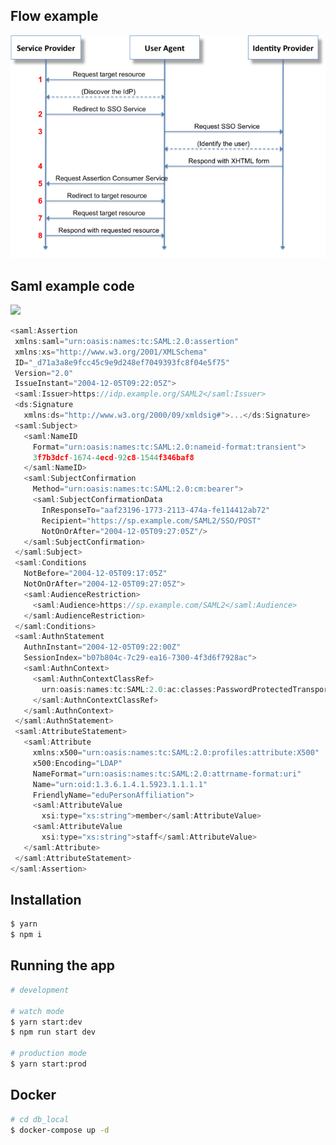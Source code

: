 <!-- <p align="center">
  <a href="http://nestjs.com/" target="blank"><img src="https://nestjs.com/img/logo-small.svg" width="200" alt="Nest Logo" /></a>
</p>

[circleci-image]: https://img.shields.io/circleci/build/github/nestjs/nest/master?token=abc123def456
[circleci-url]: https://circleci.com/gh/nestjs/nest -->

 



## Flow example

<p align="left">
  <img src="./flow-assets/ssoredirect.png" width="550" title="hover text">
  
  
## Saml example code

  <img src="https://img.shields.io/badge/SAML-SAML2-red">



  
  
  ```js
<saml:Assertion
   xmlns:saml="urn:oasis:names:tc:SAML:2.0:assertion"
   xmlns:xs="http://www.w3.org/2001/XMLSchema"
   ID="_d71a3a8e9fcc45c9e9d248ef7049393fc8f04e5f75"
   Version="2.0"
   IssueInstant="2004-12-05T09:22:05Z">
   <saml:Issuer>https://idp.example.org/SAML2</saml:Issuer>
   <ds:Signature
     xmlns:ds="http://www.w3.org/2000/09/xmldsig#">...</ds:Signature>
   <saml:Subject>
     <saml:NameID
       Format="urn:oasis:names:tc:SAML:2.0:nameid-format:transient">
       3f7b3dcf-1674-4ecd-92c8-1544f346baf8
     </saml:NameID>
     <saml:SubjectConfirmation
       Method="urn:oasis:names:tc:SAML:2.0:cm:bearer">
       <saml:SubjectConfirmationData
         InResponseTo="aaf23196-1773-2113-474a-fe114412ab72"
         Recipient="https://sp.example.com/SAML2/SSO/POST"
         NotOnOrAfter="2004-12-05T09:27:05Z"/>
     </saml:SubjectConfirmation>
   </saml:Subject>
   <saml:Conditions
     NotBefore="2004-12-05T09:17:05Z"
     NotOnOrAfter="2004-12-05T09:27:05Z">
     <saml:AudienceRestriction>
       <saml:Audience>https://sp.example.com/SAML2</saml:Audience>
     </saml:AudienceRestriction>
   </saml:Conditions>
   <saml:AuthnStatement
     AuthnInstant="2004-12-05T09:22:00Z"
     SessionIndex="b07b804c-7c29-ea16-7300-4f3d6f7928ac">
     <saml:AuthnContext>
       <saml:AuthnContextClassRef>
         urn:oasis:names:tc:SAML:2.0:ac:classes:PasswordProtectedTransport
       </saml:AuthnContextClassRef>
     </saml:AuthnContext>
   </saml:AuthnStatement>
   <saml:AttributeStatement>
     <saml:Attribute
       xmlns:x500="urn:oasis:names:tc:SAML:2.0:profiles:attribute:X500"
       x500:Encoding="LDAP"
       NameFormat="urn:oasis:names:tc:SAML:2.0:attrname-format:uri"
       Name="urn:oid:1.3.6.1.4.1.5923.1.1.1.1"
       FriendlyName="eduPersonAffiliation">
       <saml:AttributeValue
         xsi:type="xs:string">member</saml:AttributeValue>
       <saml:AttributeValue
         xsi:type="xs:string">staff</saml:AttributeValue>
     </saml:Attribute>
   </saml:AttributeStatement>
 </saml:Assertion>


```
  


## Installation

```bash
$ yarn
$ npm i
```

## Running the app

```bash
# development

# watch mode
$ yarn start:dev
$ npm run start dev

# production mode
$ yarn start:prod
```

## Docker

```bash
# cd db_local
$ docker-compose up -d

```


